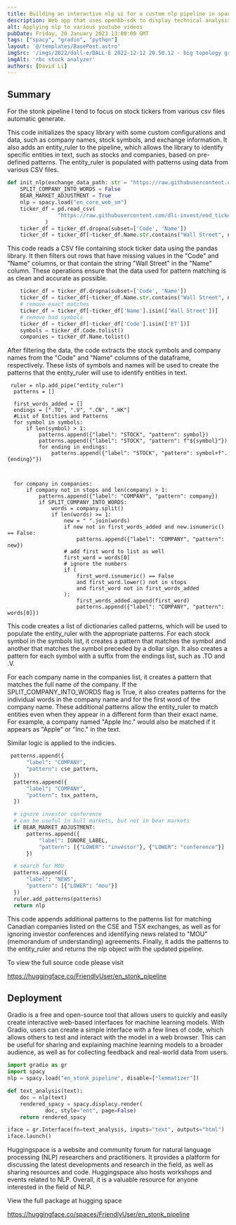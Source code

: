```yaml
---
title: Building an interactive nlp ui for a custom nlp pipeline in spacy
description: Web app that uses openbb-sdk to display technical analysis graphs for a given stock
alt: Applying nlp to various youtube videos
pubDate: Friday, 20 January 2023 13:00:00 GMT
tags: ["spacy", "gradio", "python"]
layout: '@/templates/BasePost.astro'
imgSrc: '/imgs/2022/dall-e/DALL·E 2022-12-12 20.50.12 - big topology graph with shapes with paper straws.png'
imgAlt: 'rbc stock analyzer'
authors: [David Li]
---
```



## Summary

For the stonk pipeline I tend to focus on stock tickers from various csv files automatic generate.

This code initializes the spacy library with some custom configurations and data, such as company names, stock symbols, and exchange information. It also adds an entity_ruler to the pipeline, which allows the library to identify specific entities in text, such as stocks and companies, based on pre-defined patterns. The entity_ruler is populated with patterns using data from various CSV files.

```python
def init_nlp(exchange_data_path: str = "https://raw.githubusercontent.com/dli-invest/fin_news_nlp/main/nlp_articles/core/data/exchanges.tsv", indicies_data_path: str = "https://raw.githubusercontent.com/dli-invest/fin_news_nlp/main/nlp_articles/core/data/indicies.tsv"):
    SPLIT_COMPANY_INTO_WORDS = False
    BEAR_MARKET_ADJUSTMENT = True
    nlp = spacy.load("en_core_web_sm")
    ticker_df = pd.read_csv(
                "https://raw.githubusercontent.com/dli-invest/eod_tickers/main/data/us.csv"
            )
    ticker_df = ticker_df.dropna(subset=['Code', 'Name'])
    ticker_df = ticker_df[~ticker_df.Name.str.contains("Wall Street", na=False)]
```

This code reads a CSV file containing stock ticker data using the pandas library. It then filters out rows that have missing values in the "Code" and "Name" columns, or that contain the string "Wall Street" in the "Name" column. These operations ensure that the data used for pattern matching is as clean and accurate as possible.

```python
    ticker_df = ticker_df.dropna(subset=['Code', 'Name'])
    ticker_df = ticker_df[~ticker_df.Name.str.contains("Wall Street", na=False)]
    # remove exact matches
    ticker_df = ticker_df[~ticker_df['Name'].isin(['Wall Street'])]
    # remove bad symbols
    ticker_df = ticker_df[~ticker_df['Code'].isin(['ET'])]
    symbols = ticker_df.Code.tolist()
    companies = ticker_df.Name.tolist()
```

After filtering the data, the code extracts the stock symbols and company names from the "Code" and "Name" columns of the dataframe, respectively. These lists of symbols and names will be used to create the patterns that the entity_ruler will use to identify entities in text.

```
 ruler = nlp.add_pipe("entity_ruler")
  patterns = []

  first_words_added = []
  endings = [".TO", ".V", ".CN", ".HK"]
  #List of Entities and Patterns
  for symbol in symbols:
      if len(symbol) > 1:
          patterns.append({"label": "STOCK", "pattern": symbol})
          patterns.append({"label": "STOCK", "pattern": f"${symbol}"})
          for ending in endings:
              patterns.append({"label": "STOCK", "pattern": symbol+f".{ending}"})



  for company in companies:
      if company not in stops and len(company) > 1:
          patterns.append({"label": "COMPANY", "pattern": company})
          if SPLIT_COMPANY_INTO_WORDS:
              words = company.split()
              if len(words) >= 1:
                  new = " ".join(words)
                  if new not in first_words_added and new.isnumeric() == False:
                      patterns.append({"label": "COMPANY", "pattern": new})
                  # add first word to list as well
                  first_word = words[0]
                  # ignore the numbers
                  if (
                      first_word.isnumeric() == False
                      and first_word.lower() not in stops
                      and first_word not in first_words_added
                  ):
                      first_words_added.append(first_word)
                      patterns.append({"label": "COMPANY", "pattern": words[0]})
```

This code creates a list of dictionaries called patterns, which will be used to populate the entity_ruler with the appropriate patterns. For each stock symbol in the symbols list, it creates a pattern that matches the symbol and another that matches the symbol preceded by a dollar sign. It also creates a pattern for each symbol with a suffix from the endings list, such as .TO and .V.

For each company name in the companies list, it creates a pattern that matches the full name of the company. If the SPLIT_COMPANY_INTO_WORDS flag is True, it also creates patterns for the individual words in the company name and for the first word of the company name. These additional patterns allow the entity_ruler to match entities even when they appear in a different form than their exact name. For example, a company named "Apple Inc." would also be matched if it appears as "Apple" or "Inc." in the text.


Similar logic is applied to the indicies.

```python
 patterns.append({
      "label": "COMPANY",
      "pattern": cse_pattern,
  })
  patterns.append({
      "label": "COMPANY",
      "pattern": tsx_pattern,
  })

  # ignore investor conference
  # can be useful in bull markets, but not in bear markets
  if BEAR_MARKET_ADJUSTMENT:
      patterns.append({
          "label": IGNORE_LABEL,
          "pattern": [{"LOWER": "investor"}, {"LOWER": "conference"}]
      })

  # search for MOU
  patterns.append({
      "label": "NEWS",
      "pattern": [{"LOWER": "mou"}]
  })
  ruler.add_patterns(patterns)
  return nlp
```

This code appends additional patterns to the patterns list for matching Canadian companies listed on the CSE and TSX exchanges, as well as for ignoring investor conferences and identifying news related to "MOU" (memorandum of understanding) agreements. Finally, it adds the patterns to the entity_ruler and returns the nlp object with the updated pipeline.

To view the full source code please visit

https://huggingface.co/FriendlyUser/en_stonk_pipeline


## Deployment
Gradio is a free and open-source tool that allows users to quickly and easily create interactive web-based interfaces for machine learning models. With Gradio, users can create a simple interface with a few lines of code, which allows others to test and interact with the model in a web browser. This can be useful for sharing and explaining machine learning models to a broader audience, as well as for collecting feedback and real-world data from users.


```python
import gradio as gr
import spacy
nlp = spacy.load("en_stonk_pipeline", disable=["lemmatizer"])

def text_analysis(text):
    doc = nlp(text)
    rendered_spacy = spacy.displacy.render(
            doc, style="ent", page=False)
    return rendered_spacy

iface = gr.Interface(fn=text_analysis, inputs="text", outputs="html")
iface.launch()
```

Huggingspace is a website and community forum for natural language processing (NLP) researchers and practitioners. It provides a platform for discussing the latest developments and research in the field, as well as sharing resources and code. Huggingspace also hosts workshops and events related to NLP. Overall, it is a valuable resource for anyone interested in the field of NLP.


View the full package at hugging space

https://huggingface.co/spaces/FriendlyUser/en_stonk_pipeline